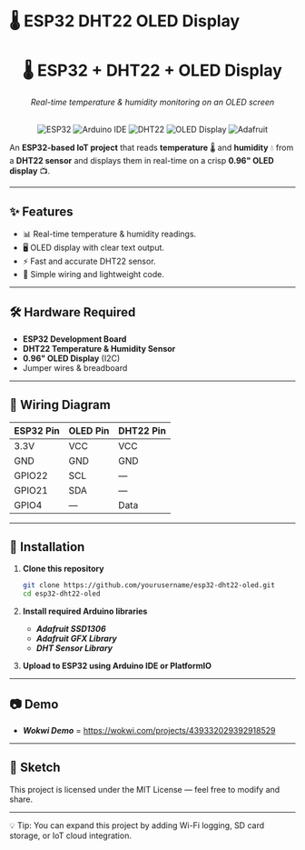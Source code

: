 # 🌡️ ESP32 DHT22 OLED Display

<div align="center">
  <h1>🌡️ ESP32 + DHT22 + OLED Display</h1>
  <p><i>Real-time temperature & humidity monitoring on an OLED screen</i></p>
  
  <br />
  
  <div>
    <img src="https://img.shields.io/badge/-ESP32-000000?style=for-the-badge&logo=espressif&logoColor=white" alt="ESP32" />
    <img src="https://img.shields.io/badge/-Arduino IDE-00979D?style=for-the-badge&logo=arduino&logoColor=white" alt="Arduino IDE" />
    <img src="https://img.shields.io/badge/-DHT22 Sensor-F9A825?style=for-the-badge" alt="DHT22" />
    <img src="https://img.shields.io/badge/-OLED Display-4B0082?style=for-the-badge" alt="OLED Display" />
    <img src="https://img.shields.io/badge/-Adafruit Libraries-FF5733?style=for-the-badge" alt="Adafruit" />
  </div>
</div>

An **ESP32-based IoT project** that reads **temperature** 🌡️ and **humidity** 💧 from a **DHT22 sensor** and displays them in real-time on a crisp **0.96" OLED display** 📺.

---

## ✨ Features
- 📊 Real-time temperature & humidity readings.
- 🖥️ OLED display with clear text output.
- ⚡ Fast and accurate DHT22 sensor.
- 🔌 Simple wiring and lightweight code.

---

## 🛠️ Hardware Required
- **ESP32 Development Board**
- **DHT22 Temperature & Humidity Sensor**
- **0.96" OLED Display** (I2C)
- Jumper wires & breadboard

---

## 🔌 Wiring Diagram

| ESP32 Pin | OLED Pin | DHT22 Pin |
|-----------|----------|-----------|
| 3.3V      | VCC      | VCC       |
| GND       | GND      | GND       |
| GPIO22    | SCL      | —         |
| GPIO21    | SDA      | —         |
| GPIO4     | —        | Data      |

---

## 📜 Installation
1. **Clone this repository**  
   ```bash
   git clone https://github.com/yourusername/esp32-dht22-oled.git
   cd esp32-dht22-oled
   ```

2. **Install required Arduino libraries**
   - ***Adafruit SSD1306***
   - ***Adafruit GFX Library***
   - ***DHT Sensor Library***

3. **Upload to ESP32 using Arduino IDE or PlatformIO**  

---
## 📷 Demo
  - ***Wokwi Demo*** = https://wokwi.com/projects/439332029392918529

---

## 📄 Sketch

This project is licensed under the MIT License — feel free to modify and share.

---

💡 Tip: You can expand this project by adding Wi-Fi logging, SD card storage, or IoT cloud integration.
